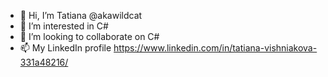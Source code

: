 - 👋 Hi, I’m Tatiana @akawildcat
- 👀 I’m interested in C#
- 💞️ I’m looking to collaborate on C#
- 📫 My LinkedIn profile https://www.linkedin.com/in/tatiana-vishniakova-331a48216/

<!---
akawildcat/akawildcat is a ✨ special ✨ repository because its `README.md` (this file) appears on your GitHub profile.
You can click the Preview link to take a look at your changes.
--->
